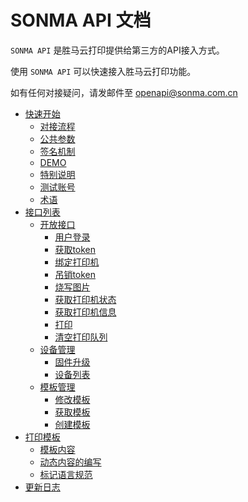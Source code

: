 SONMA API 文档
===================

`SONMA API` 是胜马云打印提供给第三方的API接入方式。

使用 `SONMA API` 可以快速接入胜马云打印功能。

如有任何对接疑问，请发邮件至 [openapi@sonma.com.cn](mailto:openapi@sonma.com.cn)

- [快速开始](quick_start/quick_start.md)
  - [对接流程](quick_start/quick_start.md?id=对接流程)
  - [公共参数](quick_start/quick_start.md?id=公共参数)
  - [签名机制](quick_start/quick_start.md?id=签名机制)
  - [DEMO](quick_start/quick_start.md?id=DEMO)
  - [特别说明](quick_start/quick_start.md?id=特别说明)
  - [测试账号](quick_start/quick_start.md?id=测试账号)
  - [术语](quick_start/quick_start.md?id=术语)
- [接口列表](api/api.md)
  - [开放接口](api/open_api/open_api.md)
    - [用户登录](api/open_api/open_api.md?id=用户登录)
    - [获取token](api/open_api/open_api.md?id=获取token)
    - [绑定打印机](api/open_api/open_api.md?id=绑定打印机)
    - [吊销token](api/open_api/open_api.md?id=吊销token)
    - [烧写图片](api/open_api/open_api.md?id=烧写图片)
    - [获取打印机状态](api/open_api/open_api.md?id=获取打印机状态)
    - [获取打印机信息](api/open_api/open_api.md?id=获取打印机信息)
    - [打印](api/open_api/open_api.md?id=打印)
    - [清空打印队列](api/open_api/open_api.md?id=清空打印队列)
  - [设备管理](api/devices/devices.md)
    - [固件升级](api/devices/devices.md?id=固件升级)
    - [设备列表](api/devices/devices.md?id=设备列表)
  - [模板管理](api/template_manage/template_manage.md)
    - [修改模板](api/template_manage/template_manage.md?id=修改模板)
    - [获取模板](api/template_manage/template_manage.md?id=获取模板)
    - [创建模板](api/template_manage/template_manage.md?id=创建模板)
- [打印模板](template/template.md)
  - [模板内容](template/template.md?id=模板内容)
  - [动态内容的编写](template/template.md?id=动态内容的编写)
  - [标记语言规范](template/template.md?id=标记语言规范)
- [更新日志](changelog/changelog.md)